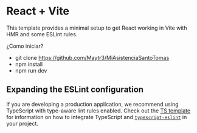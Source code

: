 # React + Vite

This template provides a minimal setup to get React working in Vite with HMR and some ESLint rules.

¿Como iniciar?

- git clone https://github.com/Maytr3/MiAsistenciaSantoTomas
- npm install
- npm run dev

## Expanding the ESLint configuration

If you are developing a production application, we recommend using TypeScript with type-aware lint rules enabled. Check out the [TS template](https://github.com/vitejs/vite/tree/main/packages/create-vite/template-react-ts) for information on how to integrate TypeScript and [`typescript-eslint`](https://typescript-eslint.io) in your project.
